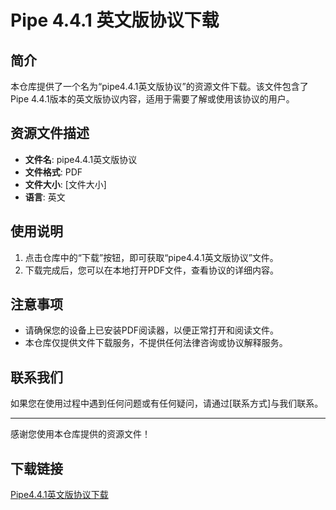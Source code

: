 # Pipe 4.4.1 英文版协议下载

## 简介

本仓库提供了一个名为“pipe4.4.1英文版协议”的资源文件下载。该文件包含了Pipe 4.4.1版本的英文版协议内容，适用于需要了解或使用该协议的用户。

## 资源文件描述

- **文件名**: pipe4.4.1英文版协议
- **文件格式**: PDF
- **文件大小**: [文件大小]
- **语言**: 英文

## 使用说明

1. 点击仓库中的“下载”按钮，即可获取“pipe4.4.1英文版协议”文件。
2. 下载完成后，您可以在本地打开PDF文件，查看协议的详细内容。

## 注意事项

- 请确保您的设备上已安装PDF阅读器，以便正常打开和阅读文件。
- 本仓库仅提供文件下载服务，不提供任何法律咨询或协议解释服务。

## 联系我们

如果您在使用过程中遇到任何问题或有任何疑问，请通过[联系方式]与我们联系。

---

感谢您使用本仓库提供的资源文件！

## 下载链接

[Pipe4.4.1英文版协议下载](https://pan.quark.cn/s/4e57ca374a2e)